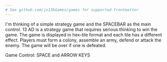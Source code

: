 ```yaml
---
# See github.com/js13kGames/games for supported frontmatter
---
```

I'm thinking of a simple strategy game and the SPACEBAR as the main control. 13 AD is a strategy game that requires serious thinking to win the game.
The game is displayed in hex-tile format and each tile has a different effect. Players must form a colony, assemble an army, defend or attack the enemy. The game will be over if one is defeated.

Game Control: SPACE and ARROW KEYS